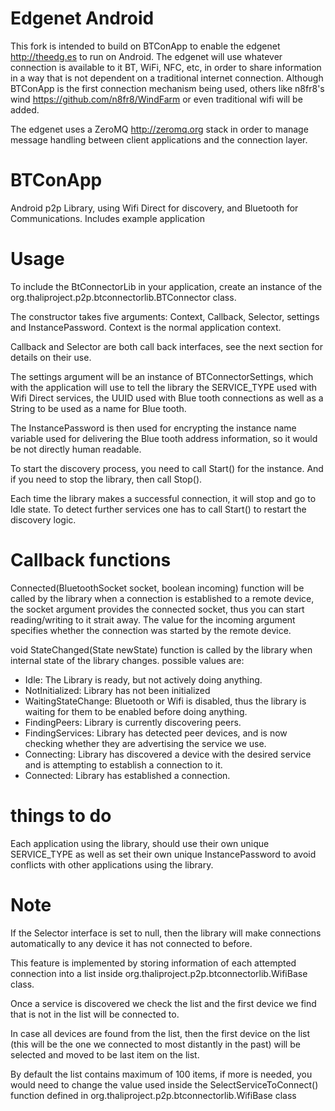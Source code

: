 # Edgenet Android
This fork is intended to build on BTConApp to enable the edgenet <http://theedg.es> to run on Android.
The edgenet will use whatever connection is available to it BT, WiFi, NFC, etc, in order to share information in a way that is not dependent on a traditional internet connection.
Although BTConApp is the first connection mechanism being used, others like n8fr8's wind <https://github.com/n8fr8/WindFarm> or even traditional wifi will be added.

The edgenet uses a ZeroMQ <http://zeromq.org> stack in order to manage message handling between client applications and the connection layer.

# BTConApp
Android p2p Library, using Wifi Direct for discovery, and Bluetooth for Communications. Includes example application

# Usage

To include the BtConnectorLib in your application, create an instance of the org.thaliproject.p2p.btconnectorlib.BTConnector class.

The constructor takes five arguments: Context, Callback, Selector, settings and InstancePassword. Context is the normal application context. 

Callback and Selector are both call back interfaces, see the next section for details on their use.

The settings argument will be an instance of BTConnectorSettings, which with the application will use to tell the library the SERVICE_TYPE used with Wifi Direct services, the UUID used with Blue tooth connections as well as a String to be used as a name for Blue tooth.

The InstancePassword is then used for encrypting the instance name variable used for delivering the Blue tooth address information, so it would be not directly human readable.

To start the discovery process, you need to call Start() for the instance. And if you need to stop the library, then call Stop().

Each time the library makes a successful connection, it will stop and go to Idle state. To detect further services one has to call Start() to restart the discovery logic.


# Callback functions

Connected(BluetoothSocket socket, boolean incoming) function will be called by the library when a connection is established to a remote device, the socket argument provides the connected socket, thus you can start reading/writing to it strait away. The value for the incoming argument specifies whether the connection was started by the remote device.

void StateChanged(State newState) function is called by the library when internal state of the library changes. possible values are:
* Idle: The Library is ready, but not actively doing anything.
* NotInitialized: Library has not been initialized
* WaitingStateChange: Bluetooth or Wifi is disabled, thus the library is waiting for them to be enabled before doing anything.
* FindingPeers: Library is currently discovering peers.
* FindingServices: Library has detected peer devices, and is now checking whether they are advertising the service we use.
* Connecting: Library has discovered a device with the desired service and is attempting to establish a connection to it.
* Connected: Library has established a connection.

# things to do 

Each application using the library, should use their own unique SERVICE_TYPE as well as set their own unique InstancePassword to avoid conflicts with other applications using the library.


# Note

If the Selector interface is set to null, then the library will make connections automatically to any device it has not connected to before.

This feature is implemented by storing information of each attempted connection into a list inside org.thaliproject.p2p.btconnectorlib.WifiBase class.

Once a service is discovered we check the list and the first device we find that is not in the list will be connected to.

In case all devices are found from the list, then the first device on the list (this will be the one we connected to most distantly in the past) will be selected and moved to be last item on the list.

By default the list contains maximum of 100 items, if more is needed, you would need to change the value used inside the SelectServiceToConnect() function defined in org.thaliproject.p2p.btconnectorlib.WifiBase class
